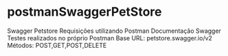 # postmanSwaggerPetStore
Swagger Petstore Requisições utilizando Postman Documentação Swagger Testes realizados no próprio Postman Base URL: petstore.swagger.io/v2 Métodos: POST,GET,POST,DELETE
